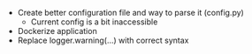 - Create better configuration file and way to parse it (config.py)
    - Current config is a bit inaccessible
- Dockerize application
- Replace logger.warning(...) with correct syntax